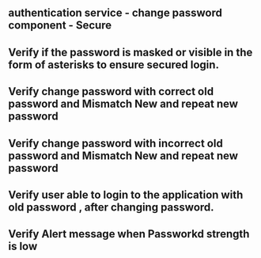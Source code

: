## authentication service - change password component - Secure


## Verify if the password is masked or visible in the form of asterisks to ensure secured login.
## Verify change password with correct old password and Mismatch New and repeat new password

## Verify change password with incorrect old password and Mismatch New and repeat new password
## Verify user able to login to the application with old password , after changing password.
## Verify Alert message when Passworkd strength is low



